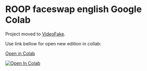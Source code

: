 # ROOP faceswap english Google Colab
Project moved to <a href="https://github.com/neuromodern/VideoFake/" target="_parent">VideoFake</a>.

Use link bellow for open new edition in collab:

[Open in Colab](https://colab.research.google.com/github/neuromodern/VideoFake/blob/main/VideoFake_colab.ipynb)

<a href="https://colab.research.google.com/github/neuromodern/VideoFake/blob/main/VideoFake_colab.ipynb" target="_parent"><img src="https://colab.research.google.com/assets/colab-badge.svg" alt="Open In Colab"/></a>
